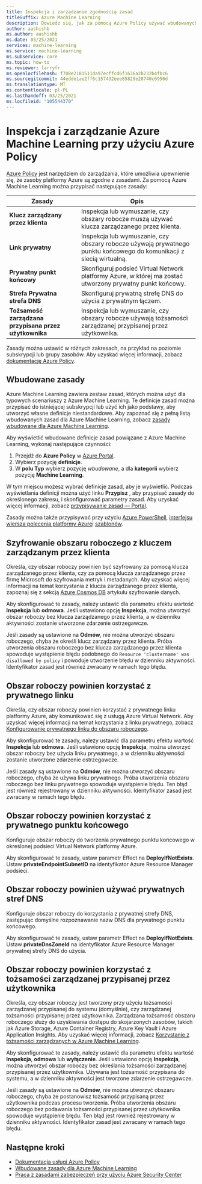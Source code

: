 ```yaml
---
title: Inspekcja i zarządzanie zgodnością zasad
titleSuffix: Azure Machine Learning
description: Dowiedz się, jak za pomocą Azure Policy używać wbudowanych zasad dla Azure Machine Learning, aby upewnić się, że obszary robocze są zgodne z wymaganiami.
author: aashishb
ms.author: aashishb
ms.date: 03/25/2021
services: machine-learning
ms.service: machine-learning
ms.subservice: core
ms.topic: how-to
ms.reviewer: larryfr
ms.openlocfilehash: f708e2181511da97ecffcd6f1636a2b232b4fbc6
ms.sourcegitcommit: 44edde1ae2ff6c157432eee85829e28740c6950d
ms.translationtype: MT
ms.contentlocale: pl-PL
ms.lasthandoff: 03/25/2021
ms.locfileid: "105544370"
---
```

# <a name="audit-and-manage-azure-machine-learning-using-azure-policy"></a>Inspekcja i zarządzanie Azure Machine Learning przy użyciu Azure Policy

[Azure Policy](../governance/policy/index.yml) jest narzędziem do zarządzania, które umożliwia upewnienie się, że zasoby platformy Azure są zgodne z zasadami. Za pomocą Azure Machine Learning można przypisać następujące zasady:

| Zasady | Opis |
| ----- | ----- |
| **Klucz zarządzany przez klienta** | Inspekcja lub wymuszanie, czy obszary robocze muszą używać klucza zarządzanego przez klienta. |
| **Link prywatny** | Inspekcja lub wymuszanie, czy obszary robocze używają prywatnego punktu końcowego do komunikacji z siecią wirtualną. |
| **Prywatny punkt końcowy** | Skonfiguruj podsieć Virtual Network platformy Azure, w której ma zostać utworzony prywatny punkt końcowy. |
| **Strefa Prywatna strefa DNS** | Skonfiguruj prywatną strefę DNS do użycia z prywatnym łączem. |
| **Tożsamość zarządzana przypisana przez użytkownika** | Inspekcja lub wymuszanie, czy obszary robocze używają tożsamości zarządzanej przypisanej przez użytkownika. |

Zasady można ustawić w różnych zakresach, na przykład na poziomie subskrypcji lub grupy zasobów. Aby uzyskać więcej informacji, zobacz [dokumentację Azure Policy](../governance/policy/overview.md).

## <a name="built-in-policies"></a>Wbudowane zasady

Azure Machine Learning zawiera zestaw zasad, których można użyć dla typowych scenariuszy z Azure Machine Learning. Te definicje zasad można przypisać do istniejącej subskrypcji lub użyć ich jako podstawy, aby utworzyć własne definicje niestandardowe. Aby zapoznać się z pełną listą wbudowanych zasad dla Azure Machine Learning, zobacz [zasady wbudowane dla Azure Machine Learning](../governance/policy/samples/built-in-policies.md#machine-learning).

Aby wyświetlić wbudowane definicje zasad powiązane z Azure Machine Learning, wykonaj następujące czynności:

1. Przejdź do __Azure Policy__ w [Azure Portal](https://portal.azure.com).
1. Wybierz pozycję __definicje__.
1. W __polu Typ__ wybierz pozycję _wbudowane_, a dla __kategorii__ wybierz pozycję __Machine Learning__.

W tym miejscu możesz wybrać definicje zasad, aby je wyświetlić. Podczas wyświetlania definicji można użyć linku __Przypisz__ , aby przypisać zasady do określonego zakresu, i skonfigurować parametry zasad. Aby uzyskać więcej informacji, zobacz [przypisywanie zasad — Portal](../governance/policy/assign-policy-portal.md).

Zasady można także przypisywać przy użyciu [Azure PowerShell](../governance/policy/assign-policy-powershell.md), [interfejsu wiersza polecenia platformy Azure](../governance/policy/assign-policy-azurecli.md)i [szablonów](../governance/policy/assign-policy-template.md).

## <a name="workspace-encryption-with-customer-managed-key"></a>Szyfrowanie obszaru roboczego z kluczem zarządzanym przez klienta

Określa, czy obszar roboczy powinien być szyfrowany za pomocą klucza zarządzanego przez klienta, czy za pomocą klucza zarządzanego przez firmę Microsoft do szyfrowania metryk i metadanych. Aby uzyskać więcej informacji na temat korzystania z klucza zarządzanego przez klienta, zapoznaj się z sekcją [Azure Cosmos DB](concept-data-encryption.md#azure-cosmos-db) artykułu szyfrowanie danych.

Aby skonfigurować te zasady, należy ustawić dla parametru efektu wartość __Inspekcja__ lub __odmowa__. Jeśli ustawiono opcję __Inspekcja__, można utworzyć obszar roboczy bez klucza zarządzanego przez klienta, a w dzienniku aktywności zostanie utworzone zdarzenie ostrzegawcze.

Jeśli zasady są ustawione na __Odmów__, nie można utworzyć obszaru roboczego, chyba że określi klucz zarządzany przez klienta. Próba utworzenia obszaru roboczego bez klucza zarządzanego przez klienta spowoduje wystąpienie błędu podobnego do `Resource 'clustername' was disallowed by policy` i powoduje utworzenie błędu w dzienniku aktywności. Identyfikator zasad jest również zwracany w ramach tego błędu.

## <a name="workspace-should-use-private-link"></a>Obszar roboczy powinien korzystać z prywatnego linku

Określa, czy obszar roboczy powinien korzystać z prywatnego linku platformy Azure, aby komunikować się z usługą Azure Virtual Network. Aby uzyskać więcej informacji na temat korzystania z linku prywatnego, zobacz [Konfigurowanie prywatnego linku do obszaru roboczego](how-to-configure-private-link.md).

Aby skonfigurować te zasady, należy ustawić dla parametru efektu wartość __Inspekcja__ lub __odmowa__. Jeśli ustawiono opcję __Inspekcja__, można utworzyć obszar roboczy bez użycia linku prywatnego, a w dzienniku aktywności zostanie utworzone zdarzenie ostrzegawcze.

Jeśli zasady są ustawione na __Odmów__, nie można utworzyć obszaru roboczego, chyba że używa linku prywatnego. Próba utworzenia obszaru roboczego bez linku prywatnego spowoduje wystąpienie błędu. Ten błąd jest również rejestrowany w dzienniku aktywności. Identyfikator zasad jest zwracany w ramach tego błędu.

## <a name="workspace-should-use-private-endpoint"></a>Obszar roboczy powinien korzystać z prywatnego punktu końcowego

Konfiguruje obszar roboczy do tworzenia prywatnego punktu końcowego w określonej podsieci Virtual Network platformy Azure.

Aby skonfigurować te zasady, ustaw parametr Effect na __DeployIfNotExists__. Ustaw __privateEndpointSubnetID__ na identyfikator Azure Resource Manager podsieci.
## <a name="workspace-should-use-private-dns-zones"></a>Obszar roboczy powinien używać prywatnych stref DNS

Konfiguruje obszar roboczy do korzystania z prywatnej strefy DNS, zastępując domyślne rozpoznawanie nazw DNS dla prywatnego punktu końcowego.

Aby skonfigurować te zasady, ustaw parametr Effect na __DeployIfNotExists__. Ustaw __privateDnsZoneId__ na identyfikator Azure Resource Manager prywatnej strefy DNS do użycia. 

## <a name="workspace-should-use-user-assigned-managed-identity"></a>Obszar roboczy powinien korzystać z tożsamości zarządzanej przypisanej przez użytkownika

Określa, czy obszar roboczy jest tworzony przy użyciu tożsamości zarządzanej przypisanej do systemu (domyślnie), czy zarządzanej tożsamości przypisanej przez użytkownika. Zarządzana tożsamość obszaru roboczego służy do uzyskiwania dostępu do skojarzonych zasobów, takich jak Azure Storage, Azure Container Registry, Azure Key Vault i Azure Application Insights. Aby uzyskać więcej informacji, zobacz [Korzystanie z tożsamości zarządzanych w Azure Machine Learning](how-to-use-managed-identities.md).

Aby skonfigurować te zasady, należy ustawić dla parametru efektu wartość __Inspekcja__, __odmowa__ lub __wyłączenie__. Jeśli ustawiono opcję __Inspekcja__, można utworzyć obszar roboczy bez określania tożsamości zarządzanej przypisanej przez użytkownika. Używana jest tożsamość przypisana do systemu, a w dzienniku aktywności jest tworzone zdarzenie ostrzegawcze.

Jeśli zasady są ustawione na __Odmów__, nie można utworzyć obszaru roboczego, chyba że postanowisz tożsamość przypisaną przez użytkownika podczas procesu tworzenia. Próba utworzenia obszaru roboczego bez podawania tożsamości przypisanej przez użytkownika spowoduje wystąpienie błędu. Ten błąd jest również rejestrowany w dzienniku aktywności. Identyfikator zasad jest zwracany w ramach tego błędu.

## <a name="next-steps"></a>Następne kroki

* [Dokumentacja usługi Azure Policy](../governance/policy/overview.md)
* [Wbudowane zasady dla Azure Machine Learning](policy-reference.md)
* [Praca z zasadami zabezpieczeń przy użyciu Azure Security Center](../security-center/tutorial-security-policy.md)